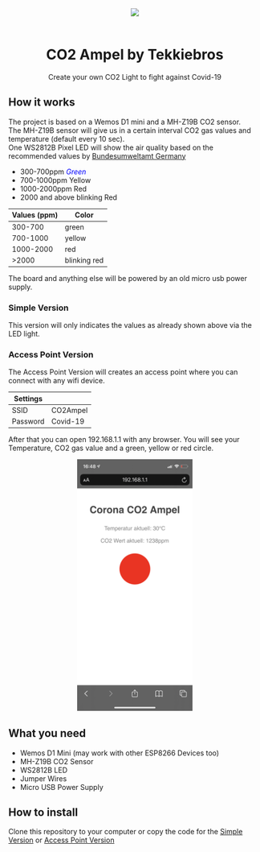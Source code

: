 <div align="center">
    <a href="https://tekkiebros.de">
        <img height="150" src="https://www.tekkiebros.de/wp-content/uploads/TekkieBros-Logo_small-Kopie.jpg">
    </a>
    <br>
    <br>
    <h1>CO2 Ampel by Tekkiebros</h1>
    <p>
        Create your own CO2 Light to fight against Covid-19
    </p>
</div>

## How it works
The project is based on a Wemos D1 mini and a MH-Z19B CO2 sensor.\
The MH-Z19B sensor will give us in a certain interval CO2 gas values and temperature (default every 10 sec).\
One WS2812B Pixel LED will show the air quality based on the recommended values by [Bundesumweltamt Germany](https://www.umweltbundesamt.de/sites/default/files/medien/pdfs/kohlendioxid_2008.pdf)
- 300-700ppm <span style="color:blue">*Green*</span>
- 700-1000ppm Yellow
- 1000-2000ppm Red
- 2000 and above blinking Red

| Values (ppm) | Color |
|--------------|--------|
| 300-700 | green | 
| 700-1000| yellow|
| 1000-2000| red|
| >2000|blinking red|

The board and anything else will be powered by an old micro usb power supply.

### Simple Version
This version will only indicates the values as already shown above via the LED light.
### Access Point Version
The Access Point Version will creates an access point where you can connect with any wifi device.

| Settings |   |
|--------------|--------|
| SSID | CO2Ampel | 
| Password | Covid-19 |

After that you can open 192.168.1.1 with any browser. You will see your Temperature, CO2 gas value and a green, yellow or red circle.
<div align="center">
        <img height="500px" src="images/Screen1.jpeg">
</div>

## What you need
- Wemos D1 Mini (may work with other ESP8266 Devices too)
- MH-Z19B CO2 Sensor
- WS2812B LED
- Jumper Wires
- Micro USB Power Supply

## How to install
Clone this repository to your computer or copy the code for the [Simple Version](https://github.com/tekkiebros/co2ampel/tree/main/CO2_ampel_simple) or [Access Point Version](https://github.com/tekkiebros/co2ampel/tree/main/CO2_ampel_AP)

